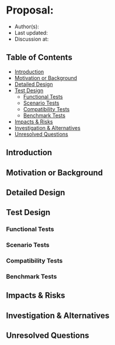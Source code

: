 <!--
This is a template for TiDB's change proposal process, documented [here](./README.md).
-->

# Proposal: <!-- Title -->

- Author(s):     <!-- Author Name, Co-Author Name, with the link(s) of the GitHub profile page -->
- Last updated:  <!-- Date -->
- Discussion at: <!-- https://github.com/pingcap/tidb/issues/XXX -->

## Table of Contents

* [Introduction](#introduction)
* [Motivation or Background](#motivation-or-background)
* [Detailed Design](#detailed-design)
* [Test Design](#test-design)
    * [Functional Tests](#functional-tests)
    * [Scenario Tests](#scenario-tests)
    * [Compatibility Tests](#compatibility-tests)
    * [Benchmark Tests](#benchmark-tests)
* [Impacts & Risks](#impacts--risks)
* [Investigation & Alternatives](#investigation--alternatives)
* [Unresolved Questions](#unresolved-questions)

## Introduction

<!--
One para explanation of the proposal. It’s recommended to write this section in English to help others get the brief info of this design doc.
-->

## Motivation or Background

<!--
What’s the background and the problem being solved by this design doc? What use cases does it support? What is the expected outcome?
-->

## Detailed Design

<!--
Explain the design in enough detail that: it is reasonably clear how the feature would be implemented, corner cases are dissected by example, how the feature is used, etc.

It’s better to describe the pseudo-code of the key algorithm, API interfaces, the UML graph, what components are needed to be changed in this section.

Compatibility is important, please also take into consideration, a checklist:
- Compatibility with other features, like partition table, security&privilege, collation&charset, clustered index, async commit, etc.
- Compatibility with other internal components, like parser, DDL, planner, statistics, executor, etc.
- Compatibility with other external components, like PD, TiKV, TiFlash, BR, TiCDC, Dumpling, TiUP, K8s, etc.
- Upgrade compatibility
- Downgrade compatibility
-->

## Test Design

<!--
A brief description of how the implementation will be tested. Both the integration test and the unit test should be considered.
-->

### Functional Tests

<!--
It’s used to ensure the basic feature function works as expected. Both the integration test and the unit test should be considered.
-->

### Scenario Tests

<!--
It’s used to ensure this feature works as expected in some common scenarios
-->

### Compatibility Tests

<!--
A checklist to test compatibility:
- Compatibility with other features, like partition table, security & privilege, charset & collation, clustered index, async commit, etc.
- Compatibility with other internal components, like parser, DDL, planner, statistics, executor, etc.
- Compatibility with other external components, like PD, TiKV, TiFlash, BR, TiCDC, Dumpling, TiUP, K8s, etc.
- Upgrade compatibility
- Downgrade compatibility
-->

### Benchmark Tests

<!--
The following two parts need to be measured:
- The performance of this feature under different parameters
- The performance influence on the online workload
-->

## Impacts & Risks

<!--
Describe the potential impacts & risks of the design on overall performance, security, k8s, and other aspects. List all the risks or unknowns by far.

Please describe impacts and Risks in two sections: Impacts could be positive or negative, and intentional. Risks are usually negative, unintentional, and may or may not happen. E.g., for performance, we might expect a new feature to improve latency by 10% (expected impact), there is a risk that latency in scenarios X and Y could degrade by 50%.
-->

## Investigation & Alternatives

<!--
How do other systems solve this issue? What other designs have been considered and what is the rationale for not choosing them?
-->

## Unresolved Questions

<!--
What parts of the design are still to be determined?
-->
